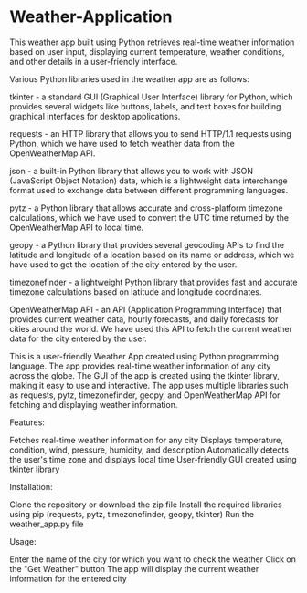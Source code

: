 # Weather-Application
This weather app built using Python retrieves real-time weather information based on user input, displaying current temperature, weather conditions, and other details in a user-friendly interface.

Various Python libraries used in the weather app are as follows:

tkinter - a standard GUI (Graphical User Interface) library for Python, which provides several widgets like buttons, labels, and text boxes for building graphical interfaces for desktop applications.

requests - an HTTP library that allows you to send HTTP/1.1 requests using Python, which we have used to fetch weather data from the OpenWeatherMap API.

json - a built-in Python library that allows you to work with JSON (JavaScript Object Notation) data, which is a lightweight data interchange format used to exchange data between different programming languages.

pytz - a Python library that allows accurate and cross-platform timezone calculations, which we have used to convert the UTC time returned by the OpenWeatherMap API to local time.

geopy - a Python library that provides several geocoding APIs to find the latitude and longitude of a location based on its name or address, which we have used to get the location of the city entered by the user.

timezonefinder - a lightweight Python library that provides fast and accurate timezone calculations based on latitude and longitude coordinates.

OpenWeatherMap API - an API (Application Programming Interface) that provides current weather data, hourly forecasts, and daily forecasts for cities around the world. We have used this API to fetch the current weather data for the city entered by the user.

This is a user-friendly Weather App created using Python programming language. The app provides real-time weather information of any city across the globe. The GUI of the app is created using the tkinter library, making it easy to use and interactive. The app uses multiple libraries such as requests, pytz, timezonefinder, geopy, and OpenWeatherMap API for fetching and displaying weather information.

Features:

Fetches real-time weather information for any city
Displays temperature, condition, wind, pressure, humidity, and description
Automatically detects the user's time zone and displays local time
User-friendly GUI created using tkinter library

Installation:

Clone the repository or download the zip file
Install the required libraries using pip (requests, pytz, timezonefinder, geopy, tkinter)
Run the weather_app.py file

Usage:

Enter the name of the city for which you want to check the weather
Click on the "Get Weather" button
The app will display the current weather information for the entered city



